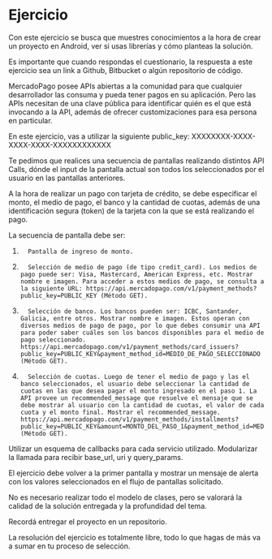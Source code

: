 # Ejercicio
Con este ejercicio se busca que muestres conocimientos a la hora de crear un proyecto en Android, ver si usas librerías y cómo planteas la solución.

Es importante que cuando respondas el cuestionario, la respuesta a este ejercicio sea un link a Github, Bitbucket o algún repositorio de código.

MercadoPago posee APIs abiertas a la comunidad para que cualquier desarrollador las consuma y pueda tener pagos en su aplicación. Pero las APIs necesitan de una clave pública para identificar quién es el que está invocando a la API, además de ofrecer customizaciones para esa persona en particular.

En este ejercicio, vas a utilizar la siguiente public_key: XXXXXXXX-XXXX-XXXX-XXXX-XXXXXXXXXXXX

Te pedimos que realices una secuencia de pantallas realizando distintos API Calls, dónde el input de la pantalla actual son todos los seleccionados por el usuario en las pantallas anteriores.

A la hora de realizar un pago con tarjeta de crédito, se debe especificar el monto, el medio de pago, el banco y la cantidad de cuotas, además de una identificación segura (token) de la tarjeta con la que se está realizando el pago.

La secuencia de pantalla debe ser:
1.       Pantalla de ingreso de monto.

2.       Selección de medio de pago (de tipo credit_card). Los medios de pago puede ser: Visa, Mastercard, American Express, etc. Mostrar nombre e imagen. Para acceder a estos medios de pago, se consulta a la siguiente URL: https://api.mercadopago.com/v1/payment_methods?public_key=PUBLIC_KEY (Método GET).

3.       Selección de banco. Los bancos pueden ser: ICBC, Santander, Galicia, entre otros. Mostrar nombre e imagen. Estos operan con diversos medios de pago de pago, por lo que debes consumir una API para poder saber cuáles son los bancos disponibles para el medio de pago seleccionado. https://api.mercadopago.com/v1/payment_methods/card_issuers?public_key=PUBLIC_KEY&payment_method_id=MEDIO_DE_PAGO_SELECCIONADO (Método GET).

4.       Selección de cuotas. Luego de tener el medio de pago y las el banco seleccionados, el usuario debe seleccionar la cantidad de cuotas en las que desea pagar el monto ingresado en el paso 1. La API provee un recommended_message que resuelve el mensaje que se debe mostrar al usuario con la cantidad de cuotas, el valor de cada cuota y el monto final. Mostrar el recommended_message. https://api.mercadopago.com/v1/payment_methods/installments?public_key=PUBLIC_KEY&amount=MONTO_DEL_PASO_1&payment_method_id=MEDIO_DE_PAGO_SELECCIONADO&issuer.id=ISSUER_SELECCIONADO (Método GET).

Utilizar un esquema de callbacks para cada servicio utilizado. Modularizar la llamada para recibir base_url, uri y query_params.

El ejercicio debe volver a la primer pantalla y mostrar un mensaje de alerta con los valores seleccionados en el flujo de pantallas solicitado.

No es necesario realizar todo el modelo de clases, pero se valorará la calidad de la solución entregada y la profundidad del tema.

Recordá entregar el proyecto en un repositorio.

La resolución del ejercicio es totalmente libre, todo lo que hagas de más va a sumar en tu proceso de selección.